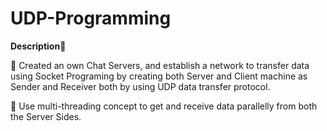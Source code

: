 # UDP-Programming
 **Description📄**

🔅 Created an  own Chat Servers, and establish a network to transfer data using Socket Programing by creating both Server and Client machine as Sender and Receiver both by using UDP data transfer protocol.

🔅 Use multi-threading concept to get and receive data parallelly from both the Server Sides.
